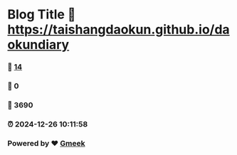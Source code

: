# Blog Title :link: https://taishangdaokun.github.io/daokundiary 
### :page_facing_up: [14](https://taishangdaokun.github.io/daokundiary/tag.html) 
### :speech_balloon: 0 
### :hibiscus: 3690 
### :alarm_clock: 2024-12-26 10:11:58 
### Powered by :heart: [Gmeek](https://github.com/Meekdai/Gmeek)
